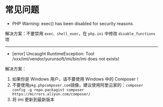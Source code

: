 # 常见问题

* PHP Warning:  exec() has been disabled for security reasons

解决方案：不要禁用 `exec、shell_exec`，在 `php.ini` 中修改 `disable_functions` 项

---

* [error] Uncaught RuntimeException: Tool /xxx/imi/vendor/yurunsoft/imi/bin/imi does not exists!

解决方案：

1. 如果你是 Windows 用户，请不要使用 Windows 中的 Composer！
2. 不要使用`pkg.phpcomposer.com`镜像，建议使用阿里云家的：`composer config -g repo.packagist composer https://mirrors.aliyun.com/composer/`
3. 将 imi 更新到最新版本
